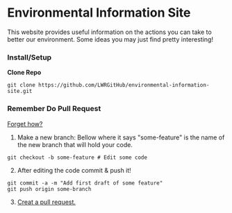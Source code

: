 # Environmental Information Site
This website provides useful information on the actions you can take to better our environment. Some ideas you may just find pretty interesting!

<!-- ### Technologies Used
N/A -->

### Install/Setup

**Clone Repo**
```
git clone https://github.com/LWRGitHub/environmental-information-site.git
```

<!-- **Install**

N/A

**Run**

N/A -->

### Remember Do Pull Request 
[Forget how?](https://yangsu.github.io/pull-request-tutorial/)
1. Make a new branch: Bellow where it says "some-feature" is the name of the new branch that will hold your code.
```
git checkout -b some-feature # Edit some code 
```
2. After editing the code commit & push it!
```
git commit -a -m "Add first draft of some feature"
git push origin some-branch
```
3. [Creat a pull request.](https://docs.github.com/en/github/collaborating-with-issues-and-pull-requests/creating-a-pull-request)




<!-- ### Images of Site
<img alt="..." src="https://github.com/lwrgithub/gif-search-site/blob/master/..." />  -->